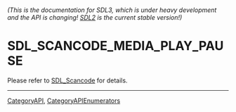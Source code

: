 ###### (This is the documentation for SDL3, which is under heavy development and the API is changing! [SDL2](https://wiki.libsdl.org/SDL2/) is the current stable version!)
# SDL_SCANCODE_MEDIA_PLAY_PAUSE

Please refer to [SDL_Scancode](SDL_Scancode) for details.

----
[CategoryAPI](CategoryAPI), [CategoryAPIEnumerators](CategoryAPIEnumerators)

